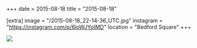 +++
date = 2015-08-18
title = "2015-08-18"

[extra]
image = "/2015-08-18_22-14-36_UTC.jpg"
instagram = "https://instagram.com/p/6ioWJYoIMD"
location = "Bedford Square"
+++

<img src="/2015-08-18_22-14-36_UTC.jpg" />
